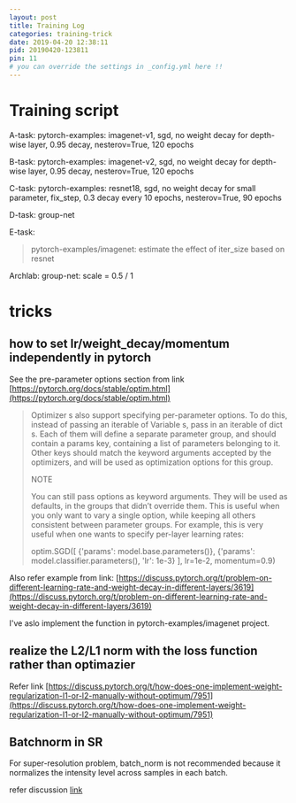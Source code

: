 ```yaml
---
layout: post
title: Training Log
categories: training-trick
date: 2019-04-20 12:38:11
pid: 20190420-123811
pin: 11
# you can override the settings in _config.yml here !!
---
```


# Training script

A-task:
  pytorch-examples: imagenet-v1, sgd, no weight decay for depth-wise layer, 0.95 decay, nesterov=True, 120 epochs

B-task:
  pytorch-examples: imagenet-v2, sgd, no weight decay for depth-wise layer, 0.95 decay, nesterov=True, 120 epochs
    
C-task: 
  pytorch-examples: resnet18, sgd, no weight decay for small parameter, fix_step, 0.3 decay every 10 epochs, nesterov=True, 90 epochs

D-task:
  group-net

E-task:
  > pytorch-examples/imagenet: estimate the effect of iter_size based on resnet

Archlab:
  group-net: scale = 0.5 / 1

# tricks
## how to set lr/weight_decay/momentum independently in pytorch
See the pre-parameter options section from link [https://pytorch.org/docs/stable/optim.html](https://pytorch.org/docs/stable/optim.html)

> Optimizer s also support specifying per-parameter options. To do this, instead of passing an iterable of Variable s, pass in an iterable of dict s. Each of them will define a separate parameter group, and should contain a params key, containing a list of parameters belonging to it. Other keys should match the keyword arguments accepted by the optimizers, and will be used as optimization options for this group.
> 
> NOTE
> 
> You can still pass options as keyword arguments. They will be used as defaults, in the groups that didn’t override them. This is useful when you only want to vary a single option, while keeping all others consistent between parameter groups. For example, this is very useful when one wants to specify per-layer learning rates:
> 
> optim.SGD([ {'params': model.base.parameters()},
>             {'params': model.classifier.parameters(), 'lr': 1e-3}
>           ],
>           lr=1e-2, momentum=0.9)

Also refer example from link: [https://discuss.pytorch.org/t/problem-on-different-learning-rate-and-weight-decay-in-different-layers/3619](https://discuss.pytorch.org/t/problem-on-different-learning-rate-and-weight-decay-in-different-layers/3619)

I've aslo implement the function in pytorch-examples/imagenet project.

## realize the L2/L1 norm with the loss function rather than optimazier
Refer link [https://discuss.pytorch.org/t/how-does-one-implement-weight-regularization-l1-or-l2-manually-without-optimum/7951](https://discuss.pytorch.org/t/how-does-one-implement-weight-regularization-l1-or-l2-manually-without-optimum/7951)

## Batchnorm in SR
For super-resolution problem, batch_norm is not recommended because it normalizes the intensity level across samples in each batch.

refer discussion [link](https://github.com/twtygqyy/pytorch-vdsr/issues/26)



